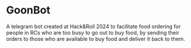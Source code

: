 # GoonBot

A telegram bot created at Hack&Roll 2024 to facilitate food ordering for people in RCs who are too busy to go out to buy food, by sending their orders to those who are available to buy food and 
deliver it back to them.
